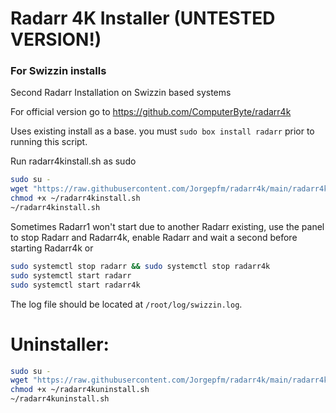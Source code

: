 # Radarr 4K Installer (UNTESTED VERSION!)
### For Swizzin installs
Second Radarr Installation on Swizzin based systems

For official version go to https://github.com/ComputerByte/radarr4k

Uses existing install as a base. you must ``sudo box install radarr`` prior to running this script. 

Run radarr4kinstall.sh as sudo
```bash
sudo su -
wget "https://raw.githubusercontent.com/Jorgepfm/radarr4k/main/radarr4kinstall.sh"
chmod +x ~/radarr4kinstall.sh
~/radarr4kinstall.sh
```
Sometimes Radarr1 won't start due to another Radarr existing, use the panel to stop Radarr and Radarr4k, enable Radarr and wait a second before starting Radarr4k or

```bash
sudo systemctl stop radarr && sudo systemctl stop radarr4k
sudo systemctl start radarr
sudo systemctl start radarr4k
```

The log file should be located at ``/root/log/swizzin.log``.

# Uninstaller: 

```bash
sudo su -
wget "https://raw.githubusercontent.com/Jorgepfm/radarr4k/main/radarr4kuninstall.sh"
chmod +x ~/radarr4kuninstall.sh
~/radarr4kuninstall.sh
```
